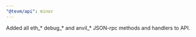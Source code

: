 ```yaml
---
"@tevm/api": minor
---
```


Added all eth_* debug_* and anvil_* JSON-rpc methods and handlers to API.
